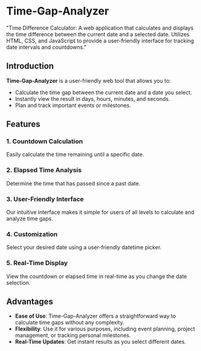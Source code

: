 # Time-Gap-Analyzer
"Time Difference Calculator: A web application that calculates and displays the time difference between the current date and a selected date. Utilizes HTML, CSS, and JavaScript to provide a user-friendly interface for tracking date intervals and countdowns."

## Introduction

**Time-Gap-Analyzer** is a user-friendly web tool that allows you to:

- Calculate the time gap between the current date and a date you select.
- Instantly view the result in days, hours, minutes, and seconds.
- Plan and track important events or milestones.

## Features

### 1. **Countdown Calculation**

Easily calculate the time remaining until a specific date.

### 2. **Elapsed Time Analysis**

Determine the time that has passed since a past date.

### 3. **User-Friendly Interface**

Our intuitive interface makes it simple for users of all levels to calculate and analyze time gaps.

### 4. **Customization**

Select your desired date using a user-friendly datetime picker.

### 5. **Real-Time Display**

View the countdown or elapsed time in real-time as you change the date selection.

## Advantages

- **Ease of Use**: Time-Gap-Analyzer offers a straightforward way to calculate time gaps without any complexity.
- **Flexibility**: Use it for various purposes, including event planning, project management, or tracking personal milestones.
- **Real-Time Updates**: Get instant results as you select different dates.
